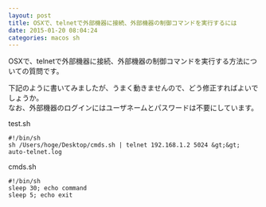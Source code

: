 ```yaml
---
layout: post
title: OSXで、telnetで外部機器に接続、外部機器の制御コマンドを実行するには
date: 2015-01-20 08:04:24
categories: macos sh
---
```

<p>OSXで、telnetで外部機器に接続、外部機器の制御コマンドを実行する方法についての質問です。</p>

<p>下記のように書いてみましたが、うまく動きませんので、どう修正すればよいでしょうか。<br>
なお、外部機器のログインにはユーザネームとパスワードは不要にしています。</p>

<p>test.sh</p>

```
#!/bin/sh
sh /Users/hoge/Desktop/cmds.sh | telnet 192.168.1.2 5024 &gt;&gt; auto-telnet.log
```

<p>cmds.sh</p>

```
#!/bin/sh
sleep 30; echo command
sleep 5; echo exit
```
